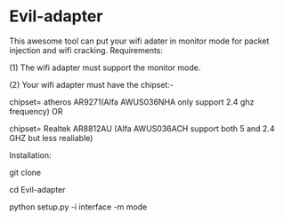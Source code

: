 # Evil-adapter
This awesome tool can put your wifi adater in monitor mode for packet injection and wifi cracking.
Requirements:

(1) The wifi adapter must support the monitor mode.

(2) Your wifi adapter must have the chipset:- 

chipset= atheros AR9271(Alfa AWUS036NHA only support 2.4 ghz frequency) OR

chipset= Realtek AR8812AU (Alfa AWUS036ACH support both 5 and 2.4 GHZ but less realiable)


Installation:

git clone

cd Evil-adapter

python setup.py -i interface -m mode



